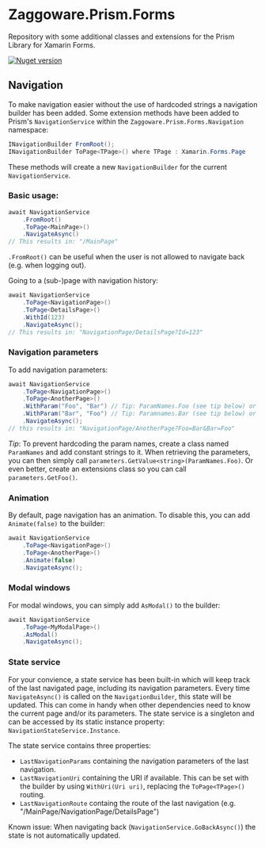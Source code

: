# Zaggoware.Prism.Forms
Repository with some additional classes and extensions for the Prism Library for Xamarin Forms.

[![Nuget version](https://img.shields.io/nuget/v/Zaggoware.Prism.Forms)](https://www.nuget.org/packages/Zaggoware.Prism.Forms/)

## Navigation

To make navigation easier without the use of hardcoded strings a navigation builder has been added.
Some extension methods have been added to Prism's `NavigationService` within the `Zaggoware.Prism.Forms.Navigation` namespace:
```csharp
INavigationBuilder FromRoot();
INavigationBuilder ToPage<TPage>() where TPage : Xamarin.Forms.Page
```
These methods will create a new `NavigationBuilder` for the current `NavigationService`.

### Basic usage:
```csharp
await NavigationService
    .FromRoot()
    .ToPage<MainPage>()
    .NavigateAsync()
// This results in: "/MainPage"
```
`.FromRoot()` can be useful when the user is not allowed to navigate back (e.g. when logging out).

Going to a (sub-)page with navigation history:
```csharp
await NavigationService
    .ToPage<NavigationPage>()
    .ToPage<DetailsPage>()
    .WithId(123)
    .NavigateAsync();
// This results in: "NavigationPage/DetailsPage?Id=123"
```

### Navigation parameters
To add navigation parameters:
```csharp
await NavigationService
    .ToPage<NavigationPage>()
    .ToPage<AnotherPage>()
    .WithParam("Foo", "Bar") // Tip: ParamNames.Foo (see tip below) or extension method: WithFoo(...)
    .WithParam("Bar", "Foo") // Tip: Paramnames.Bar (see tip below) or extension method: WithBar(...)
    .NavigateAsync();
// this results in: "NavigationPage/AnotherPage?Foo=Bar&Bar=Foo"
```
*Tip*: To prevent hardcoding the param names, create a class named `ParamNames` and add constant strings to it.
When retrieving the parameters, you can then simply call `parameters.GetValue<string>(ParamNames.Foo)`. Or even better, create an extensions class so you can call `parameters.GetFoo()`.

### Animation
By default, page navigation has an animation. To disable this, you can add `Animate(false)` to the builder:
```csharp
await NavigationService
    .ToPage<NavigationPage>()
    .ToPage<AnotherPage>()
    .Animate(false)
    .NavigateAsync();
```

### Modal windows
For modal windows, you can simply add `AsModal()` to the builder:
```csharp
await NavigationService
    .ToPage<MyModalPage>()
    .AsModal()
    .NavigateAsync();
```

### State service
For your convience, a state service has been built-in which will keep track of the last navigated page, including its navigation parameters.
Every time `NavigateAsync()` is called on the `NavigationBuilder`, this state will be updated. This can come in handy when other dependencies need to know the current page and/or its parameters. The state service is a singleton and can be accessed by its static instance property: `NavigationStateService.Instance`.

The state service contains three properties:
* `LastNavigationParams` containing the navigation parameters of the last navigation.
* `LastNavigationUri` containing the URI if available. This can be set with the builder by using `WithUri(Uri uri)`, replacing the `ToPage<TPage>()` routing.
* `LastNavigationRoute` containg the route of the last navigation (e.g. "/MainPage/NavigationPage/DetailsPage")

Known issue: When navigating back (`NavigationService.GoBackAsync()`) the state is not automatically updated.
